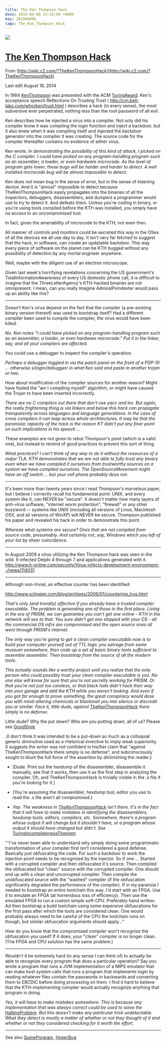 ```yaml
---
title: The Ken Thompson Hack
date: 2019-04-09 23:16:09 +0000
key: 20190409b
tags: The_Ken_Thompson_Hack
---
```

![](http://wiki.c2.com/wiki.gif)

# [The Ken Thompson Hack](http://c2.com/cgi/fullSearch?search=TheKenThompsonHack)

From [http://wiki.c2.com/?TheKenThompsonHack](http://wiki.c2.com/?TheKenThompsonHack)

Last edit August 18, 2014

In 1984 [KenThompson](http://wiki.c2.com/?KenThompson)  was presented with the ACM [TuringAward](http://wiki.c2.com/?TuringAward). Ken's acceptance speech Reflections On Trusting Trust ( http://cm.bell-labs.com/who/ken/trust.html ) describes a hack (in every sense), the most subversive ever perpetrated, nothing less than the root password of all evil.

Ken describes how he injected a virus into a compiler. Not only did his compiler know it was compiling the login function and inject a backdoor, but it also knew when it was compiling itself and injected the backdoor generator into the compiler it was creating. The source code for the compiler thereafter contains no evidence of either virus.

Ken wrote, *In demonstrating the possibility of this kind of attack, I picked on the C compiler. I could have picked on any program-handling program such as an assembler, a loader, or even hardware microcode. As the level of program gets lower, these bugs will be harder and harder to detect. A well installed microcode bug will be almost impossible to detect.*

Ken does not mean bug in the sense of error, but in the sense of listening device. And it is "almost" impossible to detect because TheKenThompsonHack easily propagates into the binaries of all the inspectors, debuggers, disassemblers, and dumpers a programmer would use to try to detect it. And defeats them. Unless you're coding in binary, or you're using tools compiled before the KTH was installed, you simply have no access to an uncompromised tool.

In fact, given the amenability of microcode to the KTH, not even then.

All manner of controls and monitors could be secreted this way in the OSes of all the devices we all use day to day. It isn't very far fetched to suggest that the hack, in software, can create an updatable backdoor. This way every piece of software on the planet can be KTH bugged without any possibility of detection by any mortal engineer anywhere.

Well, maybe with the diligent use of an electron microscope.

Given last week's horrifying revelations concerning the US government's TotalInformationAwareness of every US domestic phone call, it is difficult to imagine that the ThreeLetterAgency's KTH-hacked binaries are not omnipresent. I mean, can you really imagine AdmiralPoindexter would pass up an ability like this?

------

Doesn't Ken's virus depend on the fact that the compiler (a pre-existing binary version thereof) was used to bootstrap itself? Had a different compiler been used to compile the compiler, the virus would have been killed.

*No. Ken notes "I could have picked on any program-handling program such as an assembler, a loader, or even hardware microcode." Put it in the linker, say, and all your compilers are affected.*

You could use a debugger to inspect the compiler's operation.

*Perhaps a debugger toggled in via the patch panel on the front of a PDP-10 ... otherwise s/login/debugger/ in what Ken said and paste in another trojan or two.*

How about modification of the compiler sources for another reason? Might have fooled the "am I compiling myself" algorithm, or might have caused the Trojan to have been inserted incorrectly.

*There are no C compilers out there that don't use yacc and lex. But again, the really frightening thing is via linkers and below this hack can propagate transparently across languages and language generations. In the case of cross compilers it can leap across whole architectures. It may be that the paranoiac rapacity of the hack is the reason KT didn't put any finer point on such implications in his speech ...*

These examples are not given to rebut Thompson's point (which is a valid one), but instead to remind of good practices to prevent this sort of thing.

*What practices? I can't think of any way to do it without the resources of a major TLA. KTH demonstrates that we are not able to fully trust any binary even when we have compiled it ourselves from trustworthy sources on a system we have compiled ourselves. The OpenSourceMovement might have an off switch ... but your cell phone probably does not.*

------

It's been more than twenty years since I read Thompson's marvelous paper, but I believe I correctly recall his fundamental point: UNIX, and every system like it, can NEVER be "secure". It doesn't matter how many layers of anti-virus software, "internet worm protection", "firewall" or any other buzzword -- systems like UNIX (including all versions of Linux, Macintosh OSX, and all versions of WinXP) will NEVER be secure. Thompson published his paper and revealed his hack in order to demonstrate this point.

*Whereas what systems are secure? Ones that are not compiled from source code, presumably. And certainly not, say, Windows which you left of your list by sheer coincidence.*

------

In August 2009 a virus utilizing the Ken Thompson hack was seen in the wild. It infected Delphi 4 through 7 and applications generated with it. http://www.h-online.com/security/Virus-infects-development-environment--/news/114031

------

Although non-trivial, an effective counter has been identified: 

http://www.schneier.com/blog/archives/2006/01/countering_trus.html

*That's only (and trivially) effective if you already have a trusted compiler executable. The problem is generating one of those in the first place. Living in the era of PRISM, we can guarantee you can't get one online - KTH in the network will see to that. You sure didn't get one shipped with your OS - all the commercial OS mfrs are compromised and the open source ones all went through PRISM's internet.*

*The only way you're going to get a clean compiler executable now is to build your computer yourself out of TTL logic you salvage from some museum somewhere, then code up a set of basic binary tools sufficient to assemble assembler. Then bootstrap from the source of all the modern tools.*

*This actually sounds like a worthy project until you realize that the only person who could possibly trust your clean compiler executable is you. No one else will know for sure that you're not secretly working for PRISM. Or that you're not just too careless, or that black hats didn't hack their way into your garage and add the KTH while you weren't looking. And even if you got far enough to prove something, the great conspiracy would dose you with mind-altering chemicals or blackmail you into silence or discredit you or similar. Face it, little dude, against* [TheKenThompsonHack](http://wiki.c2.com/?TheKenThompsonHack) *there simply is no defense.*

Little dude? Why the put down? Who are you putting down, all of us? Please see [GoodStyle](http://wiki.c2.com/?GoodStyle)

.{I don't think it was intended to be a put-down so much as a colloquial generic diminutive used as a rhetorical invective to imply weak superiority. It suggests the writer was not confident in his/her claim that "against TheKenThompsonHack there simply is no defense", and subconsciously sought to blunt the full force of the assertion by diminishing the reader.}

- [Dude. Print out the hexdump of the disassembler, disassemble it manually, see that it works, then use it as the first step in analyzing the compiler. Oh, and TheKenThompsonHack is trivially visible in the .s file if you're looking for it.]

- {You're assuming the disassembler, hexdump tool, editor you use to read the .s file aren't all compromised.}

- *Yep. The weakness in [TheKenThompsonHack](http://wiki.c2.com/?TheKenThompsonHack) isn't there. It's in the fact that it will have to make mistakes in identifying the disassemblers, hexdump tools, editors, compilers, etc. Somewhere, there's a program whose output it will change but it shouldn't have, or a program whose output it should have changed but didn't. See* [TuringIncompletenessTheorem](http://wiki.c2.com/?TuringIncompletenessTheorem)

  

'''I've never been able to understand why simply doing some programmatic transformation of your compiler first isn't considered a good defense. Basically just obfuscating the code. For such a backdoor to work the injection point needs to be recognized by the injector. So if one ... Started with a corrupted compiler and then obfuscated it's source. Then compiled the obfuscated but "clean" source with the corrupted compiler. One should end up with a clean and uncorrupted compiler. Then compile the unobfuscated source with the "washed" compiler (if the obfuscation significantly degraded the performance of the compiler). If in my paranoia I needed to bootstrap an entire toolchain this way. I'd start with an FPGA. Use it to emulate an FPGA (at horrendous loss of efficiency). Then use the emulated FPGA to run a custom simple soft-CPU. Preferably hand written. Ad then bootstrap a build toolchain using some expensive obfuscations for the first pass after which the tools are considered clean. One would probably always need to be careful of the CPU the toolchain runs on though, but similar obfuscation arguments should apply...''

How do you know that the compromised compiler won't recognize the obfuscation you used? If it does, your "clean" compiler is no longer clean. (The FPGA and CPU solution has the same problem.)

------

Wouldn't it be extremely hard (in any sense I can think of) to actually be able to recognize every program that does a particular operation? Say you wrote a program that runs a JVM implementation of a MIPS emulator that can make host system calls that runs a program that implements login by reading whatever files contain the passwords in backwards and converting them to EBCDIC before doing processing on them. I find it hard to believe that the KTH-implementing compiler would actually recognize anything that program is doing.

*Yes, it will have to make mistakes somewhere. This is because any implementation that was always correct could be used to solve the* [HaltingProblem](http://wiki.c2.com/?HaltingProblem). *But this doesn't make any particular trick undetectable. What they detect is mostly a matter of whether or not they thought of it and whether or not they considered checking for it worth the effort.*

------

See also [QuineProgram](http://wiki.c2.com/?QuineProgram), [HyperBug](http://wiki.c2.com/?HyperBug)
